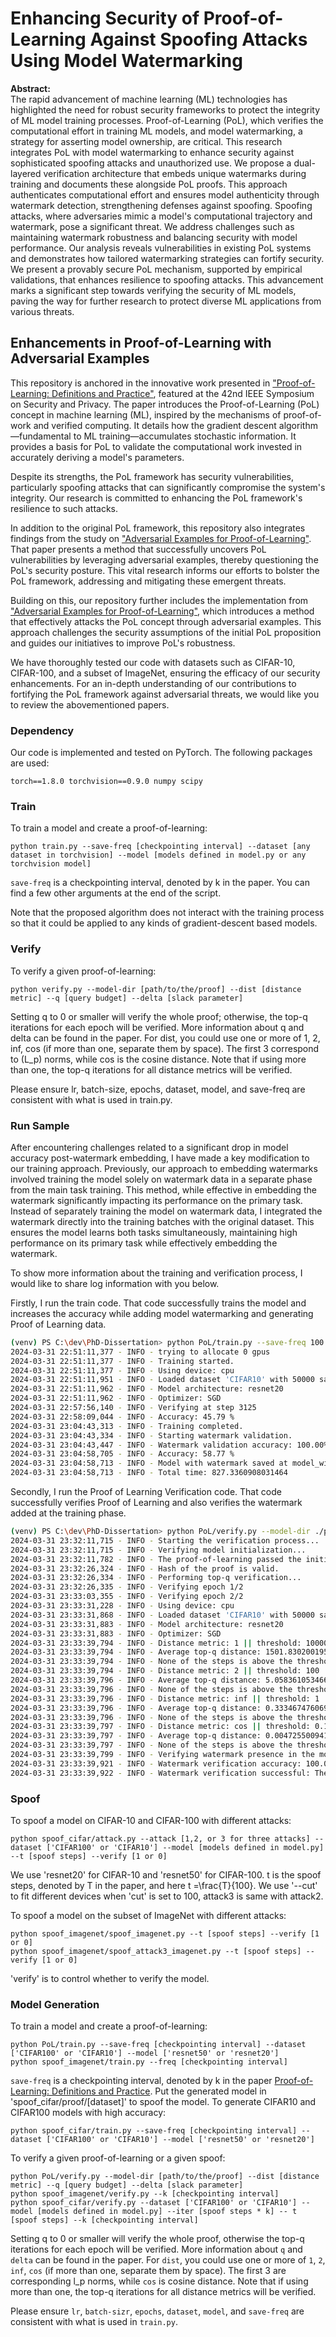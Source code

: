 # Enhancing Security of Proof-of-Learning Against Spoofing Attacks Using Model Watermarking

**Abstract:**  
The rapid advancement of machine learning (ML) technologies has highlighted the need for robust security frameworks to protect the integrity of ML model training processes. Proof-of-Learning (PoL), which verifies the computational effort in training ML models, and model watermarking, a strategy for asserting model ownership, are critical. This research integrates PoL with model watermarking to enhance security against sophisticated spoofing attacks and unauthorized use. We propose a dual-layered verification architecture that embeds unique watermarks during training and documents these alongside PoL proofs. This approach authenticates computational effort and ensures model authenticity through watermark detection, strengthening defenses against spoofing. Spoofing attacks, where adversaries mimic a model's computational trajectory and watermark, pose a significant threat. We address challenges such as maintaining watermark robustness and balancing security with model performance. Our analysis reveals vulnerabilities in existing PoL systems and demonstrates how tailored watermarking strategies can fortify security. We present a provably secure PoL mechanism, supported by empirical validations, that enhances resilience to spoofing attacks. This advancement marks a significant step towards verifying the security of ML models, paving the way for further research to protect diverse ML applications from various threats.

## Enhancements in Proof-of-Learning with Adversarial Examples

This repository is anchored in the innovative work presented in ["Proof-of-Learning: Definitions and Practice"](https://arxiv.org/abs/2103.05633), featured at the 42nd IEEE Symposium on Security and Privacy. The paper introduces the Proof-of-Learning (PoL) concept in machine learning (ML), inspired by the mechanisms of proof-of-work and verified computing. It details how the gradient descent algorithm—fundamental to ML training—accumulates stochastic information. It provides a basis for PoL to validate the computational work invested in accurately deriving a model's parameters.

Despite its strengths, the PoL framework has security vulnerabilities, particularly spoofing attacks that can significantly compromise the system's integrity. Our research is committed to enhancing the PoL framework's resilience to such attacks.

In addition to the original PoL framework, this repository also integrates findings from the study on ["Adversarial Examples for Proof-of-Learning"](https://arxiv.org/abs/2108.09454). That paper presents a method that successfully uncovers PoL vulnerabilities by leveraging adversarial examples, thereby questioning the PoL's security posture. This vital research informs our efforts to bolster the PoL framework, addressing and mitigating these emergent threats.

Building on this, our repository further includes the implementation from ["Adversarial Examples for Proof-of-Learning"](https://arxiv.org/abs/2108.09454), which introduces a method that effectively attacks the PoL concept through adversarial examples. This approach challenges the security assumptions of the initial PoL proposition and guides our initiatives to improve PoL's robustness.

We have thoroughly tested our code with datasets such as CIFAR-10, CIFAR-100, and a subset of ImageNet, ensuring the efficacy of our security enhancements. For an in-depth understanding of our contributions to fortifying the PoL framework against adversarial threats, we would like you to review the abovementioned papers.

### Dependency
Our code is implemented and tested on PyTorch. The following packages are used:

```
torch==1.8.0 torchvision==0.9.0 numpy scipy
```
### Train
To train a model and create a proof-of-learning:
```
python train.py --save-freq [checkpointing interval] --dataset [any dataset in torchvision] --model [models defined in model.py or any torchvision model]
```
`save-freq` is a checkpointing interval, denoted by k in the paper. You can find a few other arguments at the end of the script.

Note that the proposed algorithm does not interact with the training process so that it could be applied to any kinds of gradient-descent based models.

### Verify
To verify a given proof-of-learning:
```
python verify.py --model-dir [path/to/the/proof] --dist [distance metric] --q [query budget] --delta [slack parameter]
```
Setting q to 0 or smaller will verify the whole proof; otherwise, the top-q iterations for each epoch will be verified. More information about q and delta can be found in the paper. For dist, you could use one or more of 1, 2, inf, cos (if more than one, separate them by space). The first 3 correspond to \(L_p\) norms, while cos is the cosine distance. Note that if using more than one, the top-q iterations for all distance metrics will be verified.

Please ensure lr, batch-size, epochs, dataset, model, and save-freq are consistent with what is used in train.py.

### Run Sample

After encountering challenges related to a significant drop in model accuracy post-watermark embedding, I have made a key modification to our training approach.
Previously, our approach to embedding watermarks involved training the model solely on watermark data in a separate phase from the main task training. This method, while effective in embedding the watermark significantly impacting its performance on the primary task. Instead of separately training the model on watermark data, I integrated the watermark directly into the training batches with the original dataset. This ensures the model learns both tasks simultaneously, maintaining high performance on its primary task while effectively embedding the watermark.

To show more information about the training and verification process, I would like to share log information with you below.

Firstly, I run the train code. That code successfully trains the model and increases the accuracy while adding model watermarking and generating Proof of Learning data.

```bash
(venv) PS C:\dev\PhD-Dissertation> python PoL/train.py --save-freq 100 --dataset CIFAR10 --model resnet20 --epochs 2
2024-03-31 22:51:11,377 - INFO - trying to allocate 0 gpus
2024-03-31 22:51:11,377 - INFO - Training started.
2024-03-31 22:51:11,377 - INFO - Using device: cpu
2024-03-31 22:51:11,951 - INFO - Loaded dataset 'CIFAR10' with 50000 samples.
2024-03-31 22:51:11,962 - INFO - Model architecture: resnet20
2024-03-31 22:51:11,962 - INFO - Optimizer: SGD
2024-03-31 22:57:56,140 - INFO - Verifying at step 3125
2024-03-31 22:58:09,044 - INFO - Accuracy: 45.79 %
2024-03-31 23:04:43,313 - INFO - Training completed.
2024-03-31 23:04:43,334 - INFO - Starting watermark validation.
2024-03-31 23:04:43,447 - INFO - Watermark validation accuracy: 100.00%
2024-03-31 23:04:58,705 - INFO - Accuracy: 58.77 %
2024-03-31 23:04:58,713 - INFO - Model with watermark saved at model_with_watermark.pth
2024-03-31 23:04:58,713 - INFO - Total time: 827.3360908031464
```
Secondly, I run the Proof of Learning Verification code. That code successfully verifies Proof of Learning and also verifies the watermark added at the training phase.

```bash
(venv) PS C:\dev\PhD-Dissertation> python PoL/verify.py --model-dir ./proof/CIFAR10_Batch100 --dist 1 2 inf cos --q 2
2024-03-31 23:32:11,715 - INFO - Starting the verification process...
2024-03-31 23:32:11,715 - INFO - Verifying model initialization...
2024-03-31 23:32:11,782 - INFO - The proof-of-learning passed the initialization verification.
2024-03-31 23:32:26,324 - INFO - Hash of the proof is valid.
2024-03-31 23:32:26,334 - INFO - Performing top-q verification...
2024-03-31 23:32:26,335 - INFO - Verifying epoch 1/2
2024-03-31 23:33:03,355 - INFO - Verifying epoch 2/2
2024-03-31 23:33:31,228 - INFO - Using device: cpu
2024-03-31 23:33:31,868 - INFO - Loaded dataset 'CIFAR10' with 50000 samples.
2024-03-31 23:33:31,883 - INFO - Model architecture: resnet20
2024-03-31 23:33:31,883 - INFO - Optimizer: SGD
2024-03-31 23:33:39,794 - INFO - Distance metric: 1 || threshold: 10000 || Q=2
2024-03-31 23:33:39,794 - INFO - Average top-q distance: 1501.8302001953125
2024-03-31 23:33:39,794 - INFO - None of the steps is above the threshold, the proof-of-learning is valid.
2024-03-31 23:33:39,794 - INFO - Distance metric: 2 || threshold: 100 || Q=2
2024-03-31 23:33:39,796 - INFO - Average top-q distance: 5.058361053466797
2024-03-31 23:33:39,796 - INFO - None of the steps is above the threshold, the proof-of-learning is valid.
2024-03-31 23:33:39,796 - INFO - Distance metric: inf || threshold: 1 || Q=2
2024-03-31 23:33:39,796 - INFO - Average top-q distance: 0.3334674760699272
2024-03-31 23:33:39,796 - INFO - None of the steps is above the threshold, the proof-of-learning is valid.
2024-03-31 23:33:39,797 - INFO - Distance metric: cos || threshold: 0.1 || Q=2
2024-03-31 23:33:39,797 - INFO - Average top-q distance: 0.00472550094127655
2024-03-31 23:33:39,797 - INFO - None of the steps is above the threshold, the proof-of-learning is valid.
2024-03-31 23:33:39,799 - INFO - Verifying watermark presence in the model...
2024-03-31 23:33:39,921 - INFO - Watermark verification accuracy: 100.00%
2024-03-31 23:33:39,922 - INFO - Watermark verification successful: The watermark is present in the model.
```

### Spoof
To spoof a model on CIFAR-10 and CIFAR-100 with different attacks:
```
python spoof_cifar/attack.py --attack [1,2, or 3 for three attacks] --dataset ['CIFAR100' or 'CIFAR10'] --model [models defined in model.py] --t [spoof steps] --verify [1 or 0]
```
We use 'resnet20' for CIFAR-10 and 'resnet50' for CIFAR-100. t is the spoof steps, denoted by T in the paper, and here t =\frac{T}{100}.
We use '--cut' to fit different devices when 'cut' is set to 100, attack3 is same with attack2.

To spoof a model on the subset of ImageNet with different attacks:
```
python spoof_imagenet/spoof_imagenet.py --t [spoof steps] --verify [1 or 0]
python spoof_imagenet/spoof_attack3_imagenet.py --t [spoof steps] --verify [1 or 0]
```
'verify' is to control whether to verify the model.

### Model Generation
To train a model and create a proof-of-learning:
```
python PoL/train.py --save-freq [checkpointing interval] --dataset ['CIFAR100' or 'CIFAR10'] --model ['resnet50' or 'resnet20']
python spoof_imagenet/train.py --freq [checkpointing interval]
```
`save-freq` is a checkpointing interval, denoted by k in the paper [Proof-of-Learning: Definitions and Practice](https://arxiv.org/abs/2103.05633). 
Put the generated model in 'spoof_cifar/proof/[dataset]' to spoof the model. 
To generate CIFAR10 and CIFAR100 models with high accuracy:
```
python spoof_cifar/train.py --save-freq [checkpointing interval] --dataset ['CIFAR100' or 'CIFAR10'] --model ['resnet50' or 'resnet20']
```

To verify a given proof-of-learning or a given spoof:
```
python PoL/verify.py --model-dir [path/to/the/proof] --dist [distance metric] --q [query budget] --delta [slack parameter]
python spoof_imagenet/verify.py --k [checkpointing interval]
python spoof_cifar/verify.py --dataset ['CIFAR100' or 'CIFAR10'] --model [models defined in model.py] --iter [spoof steps * k] -- t [spoof steps] --k [checkpointing interval] 

```
Setting q to 0 or smaller will verify the whole proof, otherwise the top-q iterations for each epoch will be verified. More information about `q` and `delta` can be found in the paper. For `dist`, you could use one or more of `1`, `2`, `inf`, `cos` (if more than one, separate them by space). The first 3 are corresponding l_p norms, while `cos` is cosine distance. Note that if using more than one, the top-q iterations for all distance metrics will be verified.

Please ensure `lr`, `batch-sizr`, `epochs`, `dataset`, `model`, and `save-freq` are consistent with what is used in `train.py`.
